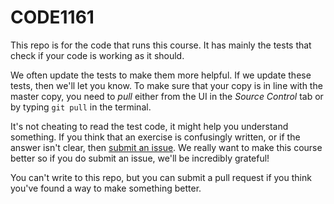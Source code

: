 # CODE1161

This repo is for the code that runs this course. It has mainly the tests that check if your code is working as it should.

We often update the tests to make them more helpful. If we update these tests, then we'll let you know. To make sure that your copy is in line with the master copy, you need to _pull_ either from the UI in the _Source Control_ tab or by typing `git pull` in the terminal.

It's not cheating to read the test code, it might help you understand something. If you think that an exercise is confusingly written, or if the answer isn't clear, then [submit an issue](https://github.com/Design-Computing/CODE1161-2019/issues). We really want to make this course better so if you do submit an issue, we'll be incredibly grateful!

You can't write to this repo, but you can submit a pull request if you think you've found a way to make something better.
